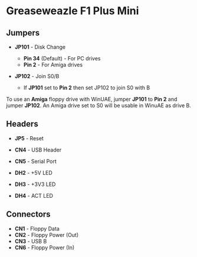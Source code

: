 # Greaseweazle F1 Plus Mini

## Jumpers

* **JP101** - Disk Change
  - **Pin 34** (Default) - For PC drives
  - **Pin 2** - For Amiga drives

* **JP102** - Join S0/B
  - If **JP101** set to **Pin 2** then set JP102 to join S0 with B

To use an **Amiga** floppy drive with WinUAE, jumper **JP101** to **Pin 2** and jumper **JP102**. An Amiga drive set to S0 will be usable in WinuAE as drive B.

## Headers

* **JP5** - Reset

* **CN4** - USB Header

* **CN5** - Serial Port

* **DH2** - +5V LED
* **DH3** - +3V3 LED
* **DH4** - ACT LED

## Connectors

* **CN1** - Floppy Data
* **CN2** - Floppy Power (Out)
* **CN3** - USB B
* **CN6** - Floppy Power (In)
